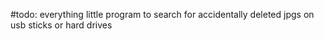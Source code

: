 #todo: everything
little program to search for accidentally deleted jpgs on usb sticks or hard drives
